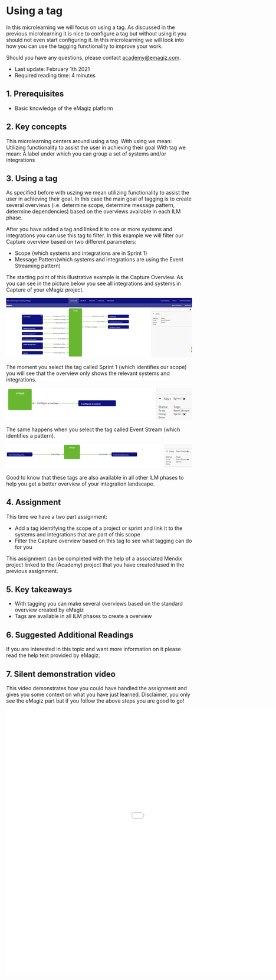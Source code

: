 # Using a tag

In this microlearning we will focus on using a tag. 
As discussed in the previous microlearning it is nice to configure a tag but without using it you should not even start configuring it.
In this microlearning we will look into how you can use the tagging functionality to improve your work.

Should you have any questions, please contact academy@emagiz.com.

- Last update: February 1th 2021
- Required reading time: 4 minutes

## 1. Prerequisites
- Basic knowledge of the eMagiz platform

## 2. Key concepts
This microlearning centers around using a tag.
With using we mean: Utilizing functionality to assist the user in achieving their goal
With tag we mean: A label under which you can group a set of systems and/or integrations

## 3. Using a tag

As specified before with uszing we mean utilizing functionality to assist the user in achieving their goal. 
In this case the main goal of tagging is to create several overviews (i.e. determine scope, determine message pattern, determine dependencies) based on the overviews available in each ILM phase.

After you have added a tag and linked it to one or more systems and integrations you can use this tag to filter. In this example we will filter our Capture overview based on two different parameters:
- Scope (which systems and integrations are in Sprint 1)
- Message Pattern(which systems and integrations are using the Event Streaming pattern)

The starting point of this illustrative example is the Capture Overview. As you can see in the picture below you see all integrations and systems in Capture of your eMagiz project.

<p align="center"><img src="../../img/microlearning/ml-using-a-tag--capture-overview.png"></p>

The moment you select the tag called Sprint 1 (which identifies our scope) you will see that the overview only shows the relevant systems and integrations.

<p align="center"><img src="../../img/microlearning/ml-using-a-tag--capture-overview-sprint-1.png"></p>

The same happens when you select the tag called Event Stream (which identifies a pattern).

<p align="center"><img src="../../img/microlearning/ml-using-a-tag--capture-overview-event-stream.png"></p>

Good to know that these tags are also available in all other ILM phases to help you get a better overview of your integration landscape.

## 4. Assignment

This time we have a two part assignment:
- Add a tag identifying the scope of a project or sprint and link it to the systems and integrations that are part of this scope
- Filter the Capture overview based on this tag to see what tagging can do for you

This assignment can be completed with the help of a associated Mendix project linked to the (Academy) project that you have created/used in the previous assignment.

## 5. Key takeaways

- With tagging you can make several overviews based on the standard overview created by eMagiz
- Tags are available in all ILM phases to create a overview

## 6. Suggested Additional Readings

If you are interested in this topic and want more information on it please read the help text provided by eMagiz.

## 7. Silent demonstration video

This video demonstrates how you could have handled the assignment and gives you some context on what you have just learned. Disclaimer, you only see the eMagiz part but if you follow the above steps you are good to go!

<iframe width="1280" height="720" src="../../vid/microlearning/microlearning-using-a-tag.mp4" frameborder="0" allow="accelerometer; autoplay; clipboard-write; encrypted-media; gyroscope; picture-in-picture" allowfullscreen></iframe>